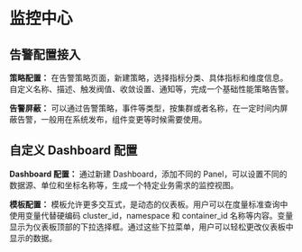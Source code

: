 # 监控中心
## 告警配置接入

**策略配置：** 在告警策略页面，新建策略，选择指标分类、具体指标和维度信息。自定义名称、描述、触发阀值、收敛设置、通知等，完成一个基础性能策略告警。

**告警屏蔽：** 可以通过告警策略，事件等类型，按集群或者名称，在一定时间内屏蔽告警，一般用在系统发布，组件变更等时候需要使用。

## 自定义 Dashboard 配置

**Dashboard 配置：** 通过新建 Dashboard，添加不同的 Panel，可以设置不同的数据源、单位和坐标名称等，生成一个特定业务需求的监控视图。

**模板配置：** 模板允许更多交互式，是动态的仪表板。用户可以在度量标准查询中使用变量代替硬编码 cluster_id，namespace 和 container_id 名称等内容。变量显示为仪表板顶部的下拉选择框。通过这些下拉菜单，用户可以轻松更改仪表板中显示的数据。

